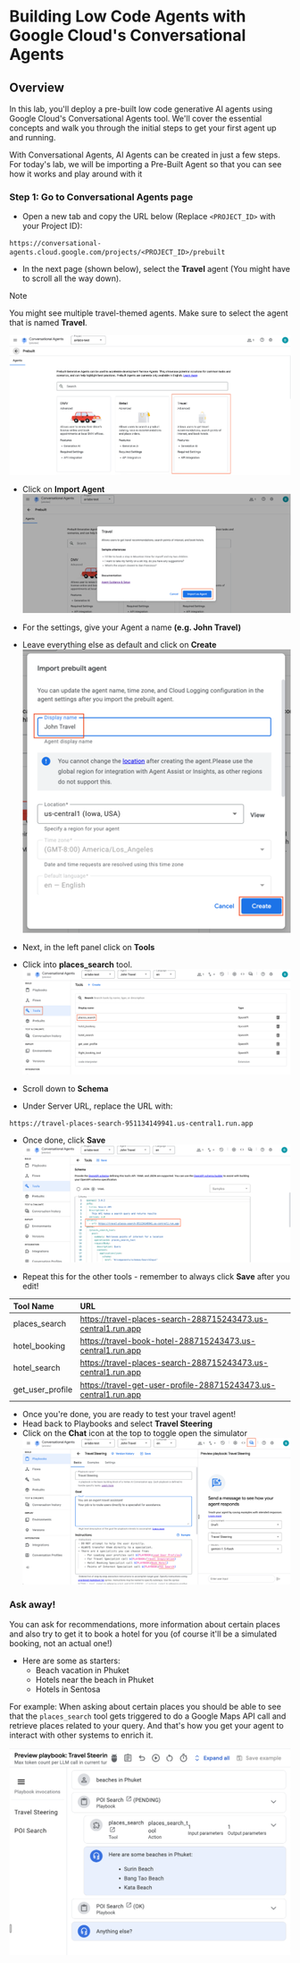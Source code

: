 # Building Low Code Agents with Google Cloud's Conversational Agents

## Overview
In this lab, you'll deploy a pre-built low code generative AI agents using Google Cloud's Conversational Agents tool. We'll cover the essential concepts and walk you through the initial steps to get your first agent up and running.

With Conversational Agents, AI Agents can be created in just a few steps. For today's lab, we will be importing a Pre-Built Agent so that you can see how it works and play around with it
### Step 1: Go to Conversational Agents page
- Open a new tab and copy the URL below (Replace ```<PROJECT_ID>``` with your Project ID):

```
https://conversational-agents.cloud.google.com/projects/<PROJECT_ID>/prebuilt
```

- In the next page (shown below), select the **Travel** agent (You might have to scroll all the way down).
> [!NOTE]  
> You might see multiple travel-themed agents. Make sure to select the agent that is named **Travel**.

![Select Travel page](./images/select_travel.png)

- Click on **Import Agent**
![Import Agent page](./images/import_agent.png)

- For the settings, give your Agent a name **(e.g. John Travel)**
- Leave everything else as default and click on **Create**
![Pre-built Agent Settings](./images/prebuilt_agent_settings.png)

- Next, in the left panel click on **Tools**
- Click into **places_search** tool.
![Tools Page](./images/tools_page.png)

- Scroll down to **Schema**
- Under Server URL, replace the URL with:
```bash
https://travel-places-search-951134149941.us-central1.run.app
```
- Once done, click **Save**
![Replace URL](./images/replace_server_url.png)

- Repeat this for the other tools - remember to always click **Save** after you edit!
  
| Tool Name         | URL |
| :---------------- | :------ |
| places_search     | https://travel-places-search-288715243473.us-central1.run.app    |
| hotel_booking     | https://travel-book-hotel-288715243473.us-central1.run.app       |
| hotel_search      | https://travel-places-search-288715243473.us-central1.run.app    |
| get_user_profile  | https://travel-get-user-profile-288715243473.us-central1.run.app |

- Once you're done, you are ready to test your travel agent! 
- Head back to Playbooks and select **Travel Steering**
- Click on the **Chat** icon at the top to toggle open the simulator
![Toggle open chat](./images/toggle_chat.png)

### Ask away!
You can ask for recommendations, more information about certain places and also try to get it to book a hotel for you (of course it'll be a simulated booking, not an actual one!)
- Here are some as starters:
    - Beach vacation in Phuket
    - Hotels near the beach in Phuket
    - Hotels in Sentosa

For example: When asking about certain places you should be able to see that the ```places_search``` tool gets triggered to do a Google Maps API call and retrieve places related to your query. And that's how you get your agent to interact with other systems to enrich it.

![Tools Trigger](./images/trigger_tool.png)






